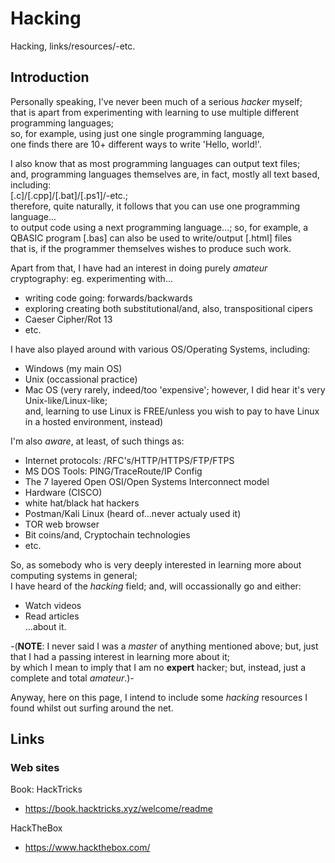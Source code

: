 # Hacking
Hacking, links/resources/-etc.

## Introduction

Personally speaking, I've never been much of a serious *hacker* myself;  
that is apart from experimenting with learning to use multiple different programming languages;  
so, for example, using just one single programming language,   
one finds there are 10+ different ways to write 'Hello, world!'.  

I also know that as most programming languages can output text files;  
and, programming languages themselves are, in fact, mostly all text based, including:    
[.c]/[.cpp]/[.bat]/[.ps1]/-etc.;    
therefore, quite naturally, it follows that you can use one programming language...  
to output code using a next programming language...; 
so, for example, a QBASIC program [.bas] can also be used to write/output [.html] files    
that is, if the programmer themselves wishes to produce such work.     

Apart from that, I have had an interest in doing purely *amateur* cryptography: eg. experimenting with...   

- writing code going: forwards/backwards   
- exploring creating both substitutional/and, also, transpositional cipers       
- Caeser Cipher/Rot 13   
- etc.

I have also played around with various OS/Operating Systems, including:  
- Windows (my main OS)  
- Unix (occassional practice)  
- Mac OS (very rarely, indeed/too 'expensive'; however, I did hear it's very Unix-like/Linux-like;   
  and, learning to use Linux is FREE/unless you wish to pay to have Linux in a hosted environment, instead)

I'm also *aware*, at least, of such things as:  
- Internet protocols: /RFC's/HTTP/HTTPS/FTP/FTPS  
- MS DOS Tools: PING/TraceRoute/IP Config    
- The 7 layered Open OSI/Open Systems Interconnect model  
- Hardware (CISCO)
- white hat/black hat hackers 
- Postman/Kali Linux (heard of...never actualy used it)   
- TOR web browser  
- Bit coins/and, Cryptochain technologies    
- etc.

So, as somebody who is very deeply interested in learning more about computing systems in general;      
I have heard of the *hacking* field; and, will occassionally go and either:  

- Watch videos
- Read articles    
...about it.

-(**NOTE**: I never said I was a *master* of anything mentioned above; 
but, just that I had a passing interest in learning more about it;  
by which I mean to imply that I am no **expert** hacker; but, instead, just a complete and total  *amateur*.)-  

Anyway, here on this page, I intend to include some *hacking* resources I found whilst out surfing around the net.  

## Links

### Web sites

Book: HackTricks  
- https://book.hacktricks.xyz/welcome/readme  

HackTheBox  
- https://www.hackthebox.com/  
